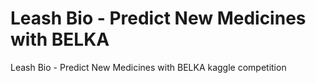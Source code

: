 # Leash Bio - Predict New Medicines with BELKA
 Leash Bio - Predict New Medicines with BELKA kaggle competition
